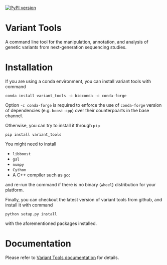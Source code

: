 [![PyPI version](https://badge.fury.io/py/variant-tools.svg)](https://badge.fury.io/py/variant-tools)

# Variant Tools

A command line tool for the manipulation, annotation, and analysis of genetic variants
from next-generation sequencing studies.

# Installation

If you are using a conda environment, you can install variant tools with command

```
conda install variant_tools -c bioconda -c conda-forge
```
Option `-c conda-forge` is required to enforce the use of `conda-forge` version of dependencies (e.g. `boost-cpp`) over their counterpoarts in the base channel.

Otherwise, you can try to install it through `pip`

```
pip install variant_tools
```

You might need to install

* `libboost`
* `gsl`
* `numpy`
* `Cython`
* A C++ compiler such as `gcc`

and re-run the command if there is no binary (`wheel`) distribution for your platform.

Finally, you can checkout the latest version of variant tools from github, and install it with command

```
python setup.py install
```
with the aforementioned packages installed.

# Documentation

Please refer to [Variant Tools documentation](https://vatlab.github.io/vat-docs/) for details.
